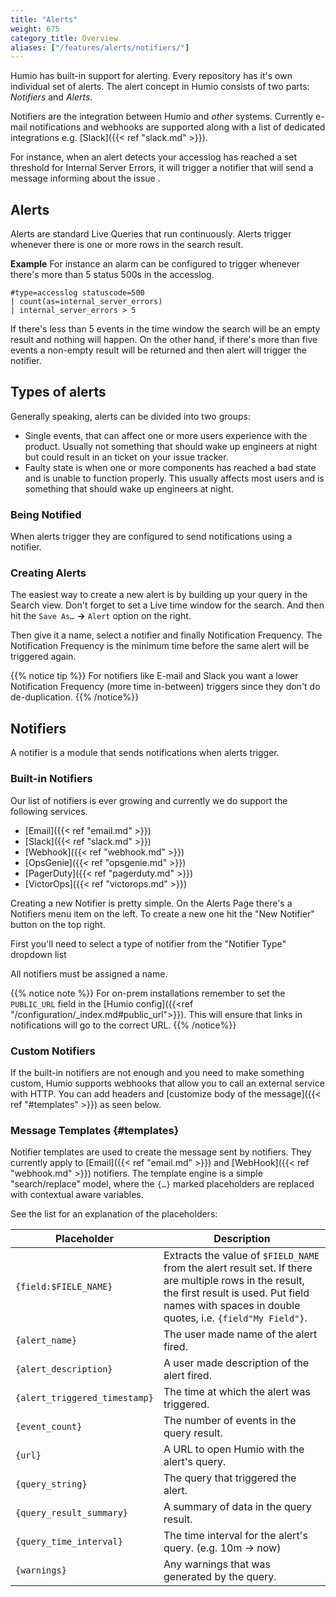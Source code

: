 ```yaml
---
title: "Alerts"
weight: 675
category_title: Overview
aliases: ["/features/alerts/notifiers/"]
---
```

Humio has built-in support for alerting.
Every repository has it's own individual set of alerts.
The alert concept in Humio consists of two parts: *Notifiers* and *Alerts*.

Notifiers are the integration between Humio and _other_ systems. Currently e-mail
notifications and webhooks are supported along with a list of dedicated
integrations e.g. [Slack]({{< ref "slack.md" >}}).   

For instance, when an alert detects your accesslog has reached a set threshold
for Internal Server Errors, it will trigger a notifier that will send a message informing about the issue .

## Alerts

Alerts are standard Live Queries that run continuously.
Alerts trigger whenever there is one or more rows in the search result.

**Example**
For instance an alarm can be configured to trigger whenever there's more than 5
status 500s in the accesslog.  

```humio
#type=accesslog statuscode=500
| count(as=internal_server_errors)
| internal_server_errors > 5
```

If there's less than 5 events in the time window the search will be an empty
result and nothing will happen.
On the other hand, if there's more than five events a non-empty result will be
returned and then alert will trigger the notifier.

## Types of alerts

Generally speaking, alerts can be divided into two groups:

*  Single events, that can affect one or more users experience with the product.
   Usually not something that should wake up engineers at night but could result
   in an ticket on your issue tracker.
*  Faulty state is when one or more components has reached a bad state and is
   unable to function properly. This usually affects most users and is something
   that should wake up engineers at night.

### Being Notified

When alerts trigger they are configured to send notifications using a notifier.

### Creating Alerts

The easiest way to create a new alert is by building up your query in the Search view.
Don't forget to set a Live time window for the search. And then hit the `Save As…` __→__ `Alert` option on the right.

Then give it a name, select a notifier and finally Notification Frequency.
The Notification Frequency is the minimum time before the same alert will be triggered again.

{{% notice tip %}}
For notifiers like E-mail and Slack you want a lower Notification Frequency (more time in-between) triggers since they don't do de-duplication.
{{% /notice%}}

<!--TODO: When Auto-cancel has been implemented, please reconsider guideline on Notification Frequency -->

## Notifiers

A notifier is a module that sends notifications when alerts trigger.


### Built-in Notifiers

Our list of notifiers is ever growing and currently we do support the following services.

* [Email]({{< ref "email.md" >}})
* [Slack]({{< ref "slack.md" >}})
* [Webhook]({{< ref "webhook.md" >}})
* [OpsGenie]({{< ref "opsgenie.md" >}})
* [PagerDuty]({{< ref "pagerduty.md" >}})
* [VictorOps]({{< ref "victorops.md" >}})

Creating a new Notifier is pretty simple. On the Alerts Page there's a Notifiers menu item on the left.
To create a new one hit the "New Notifier" button on the top right.

First you'll need to select a type of notifier from the "Notifier Type" dropdown list

All notifiers must be assigned a name.

{{% notice note %}}
For on-prem installations remember to set the `PUBLIC_URL` field in the [Humio config]({{<ref "/configuration/_index.md#public_url">}}). This will ensure that links in notifications will go to the correct URL.
{{% /notice%}}

### Custom Notifiers

If the built-in notifiers are not enough and you need to make something custom,
Humio supports webhooks that allow you to call an external service with HTTP.
You can add headers and [customize body of the message]({{< ref "#templates" >}}) as seen below.

### Message Templates {#templates}

Notifier templates are used to create the message sent by notifiers.
They currently apply to [Email]({{< ref "email.md" >}}) and [WebHook]({{< ref "webhook.md" >}}) notifiers.
The template engine is a simple "search/replace" model, where the `{…}` marked
placeholders are replaced with contextual aware variables.

See the list for an explanation of the placeholders:

| Placeholder                   | Description                                                |
|-------------------------------|------------------------------------------------------------|
| `{field:$FIELE_NAME}`         | Extracts the value of `$FIELD_NAME` from the alert result set. If there are multiple rows in the result, the first result is used. Put field names with spaces in double quotes, i.e. `{field"My Field"}`. 
| `{alert_name}`                | The user made name of the alert fired.                     |
| `{alert_description}`         | A user made description of the alert fired.                |
| `{alert_triggered_timestamp}` | The time at which the alert was triggered.                 |
| `{event_count}`               | The number of events in the query result.                  |
| `{url}`                       | A URL to open Humio with the alert's query.                |
| `{query_string}`              | The query that triggered the alert.                        |
| `{query_result_summary}`      | A summary of data in the query result.                     |
| `{query_time_interval}`       | The time interval for the alert's query. (e.g. 10m -> now) |
| `{warnings}`                  | Any warnings that was generated by the query.              |
